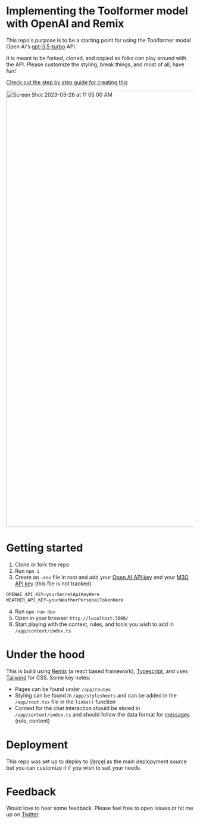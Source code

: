 # Implementing the Toolformer model with OpenAI and Remix
This repo's purpose is to be a starting point for using the Toolformer modal  Open Ai's [gpt-3.5-turbo](https://platform.openai.com/docs/guides/chat) API.

It is meant to be forked, cloned, and copied so folks can play around with the API. Please customize the styling, break things, and most of all, have fun!

[Check out the step by step guide for creating this](https://medium.com/@joshua.v.sanger/implementing-toolformer-with-openai-and-remix-22997dd46499)

<img width="1170" alt="Screen Shot 2023-03-26 at 11 05 00 AM" src="https://user-images.githubusercontent.com/5130040/227925516-9c5fedac-455c-45c1-a6cb-508297449ba7.png">


# Getting started
1. Clone or fork the repo
2. Run `npm i`
3. Create an `.env` file in root and add your [Open AI API key](https://platform.openai.com/account/api-keys) and your [M3O API key](https://m3o.com/getting-started) (this file is not tracked)
```javaScript
OPENAI_API_KEY=yourSecretApiKeyHere
WEATHER_API_KEY=yourWeatherPersonalTokenHere
```
4. Run `npm run dev`
5. Open in your browser `http://localhost:3000/`
6. Start playing with the context, rules, and tools you wish to add in `/app/context/index.ts`

# Under the hood
This is build using [Remix](https://remix.run/) (a react based framework), [Typescript](https://www.typescriptlang.org/), and uses [Tailwind](https://tailwindcss.com/) for CSS. Some key notes:
- Pages can be found under `/app/routes`
- Styling can be found in `/app/stylesheets` and can be added in the `/app/root.tsx` file in the `links()` function
- Context for the chat interaction should be stored in `/app/context/index.ts` and should follow the data format for [messages](https://platform.openai.com/docs/guides/chat/introduction) (role, content)

# Deployment
This repo was set up to deploy to [Vercel](https://vercel.com/) as the main deplopyment source but you can customize it if you wish to suit your needs.

# Feedback
Would love to hear some feedback. Please feel free to open issues or hit me up on [Twitter](https://twitter.com/JoshSanger_eth).
